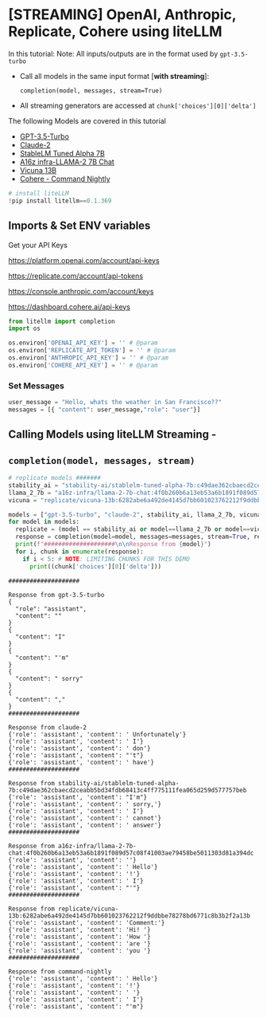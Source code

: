 # [STREAMING]  OpenAI, Anthropic, Replicate, Cohere using liteLLM
In this tutorial:
Note: All inputs/outputs are in the format used by `gpt-3.5-turbo`

- Call all models in the same input format [**with streaming**]:

  `completion(model, messages, stream=True)`
- All streaming generators are accessed at `chunk['choices'][0]['delta']`

The following Models are covered in this tutorial
- [GPT-3.5-Turbo](https://platform.openai.com/docs/models/gpt-3-5)
- [Claude-2](https://www.anthropic.com/index/claude-2)
- [StableLM Tuned Alpha 7B](https://replicate.com/stability-ai/stablelm-tuned-alpha-7b)
- [A16z infra-LLAMA-2 7B Chat](https://replicate.com/a16z-infra/llama-2-7b-chat)
- [Vicuna 13B](https://replicate.com/replicate/vicuna-13b)
- [Cohere - Command Nightly]()






```python
# install liteLLM
!pip install litellm==0.1.369
```

## Imports & Set ENV variables
Get your API Keys

https://platform.openai.com/account/api-keys

https://replicate.com/account/api-tokens

https://console.anthropic.com/account/keys

https://dashboard.cohere.ai/api-keys



```python
from litellm import completion
import os

os.environ['OPENAI_API_KEY'] = '' # @param
os.environ['REPLICATE_API_TOKEN'] = '' # @param
os.environ['ANTHROPIC_API_KEY'] = '' # @param
os.environ['COHERE_API_KEY'] = '' # @param
```

### Set Messages


```python
user_message = "Hello, whats the weather in San Francisco??"
messages = [{ "content": user_message,"role": "user"}]
```

## Calling Models using liteLLM Streaming -

## `completion(model, messages, stream)`


```python
# replicate models #######
stability_ai = "stability-ai/stablelm-tuned-alpha-7b:c49dae362cbaecd2ceabb5bd34fdb68413c4ff775111fea065d259d577757beb"
llama_2_7b = "a16z-infra/llama-2-7b-chat:4f0b260b6a13eb53a6b1891f089d57c08f41003ae79458be5011303d81a394dc"
vicuna = "replicate/vicuna-13b:6282abe6a492de4145d7bb601023762212f9ddbbe78278bd6771c8b3b2f2a13b"

models = ["gpt-3.5-turbo", "claude-2", stability_ai, llama_2_7b, vicuna, "command-nightly"] # command-nightly is Cohere
for model in models:
  replicate = (model == stability_ai or model==llama_2_7b or model==vicuna) # let liteLLM know if a model is replicate, using this optional param, `replicate=True`
  response = completion(model=model, messages=messages, stream=True, replicate=replicate)
  print(f"####################\n\nResponse from {model}")
  for i, chunk in enumerate(response):
    if i < 5: # NOTE: LIMITING CHUNKS FOR THIS DEMO
      print((chunk['choices'][0]['delta']))

```

    ####################
    
    Response from gpt-3.5-turbo
    {
      "role": "assistant",
      "content": ""
    }
    {
      "content": "I"
    }
    {
      "content": "'m"
    }
    {
      "content": " sorry"
    }
    {
      "content": ","
    }
    ####################
    
    Response from claude-2
    {'role': 'assistant', 'content': ' Unfortunately'}
    {'role': 'assistant', 'content': ' I'}
    {'role': 'assistant', 'content': ' don'}
    {'role': 'assistant', 'content': "'t"}
    {'role': 'assistant', 'content': ' have'}
    ####################
    
    Response from stability-ai/stablelm-tuned-alpha-7b:c49dae362cbaecd2ceabb5bd34fdb68413c4ff775111fea065d259d577757beb
    {'role': 'assistant', 'content': "I'm"}
    {'role': 'assistant', 'content': ' sorry,'}
    {'role': 'assistant', 'content': ' I'}
    {'role': 'assistant', 'content': ' cannot'}
    {'role': 'assistant', 'content': ' answer'}
    ####################
    
    Response from a16z-infra/llama-2-7b-chat:4f0b260b6a13eb53a6b1891f089d57c08f41003ae79458be5011303d81a394dc
    {'role': 'assistant', 'content': ''}
    {'role': 'assistant', 'content': ' Hello'}
    {'role': 'assistant', 'content': '!'}
    {'role': 'assistant', 'content': ' I'}
    {'role': 'assistant', 'content': "'"}
    ####################
    
    Response from replicate/vicuna-13b:6282abe6a492de4145d7bb601023762212f9ddbbe78278bd6771c8b3b2f2a13b
    {'role': 'assistant', 'content': 'Comment:'}
    {'role': 'assistant', 'content': 'Hi! '}
    {'role': 'assistant', 'content': 'How '}
    {'role': 'assistant', 'content': 'are '}
    {'role': 'assistant', 'content': 'you '}
    ####################
    
    Response from command-nightly
    {'role': 'assistant', 'content': ' Hello'}
    {'role': 'assistant', 'content': '!'}
    {'role': 'assistant', 'content': ' '}
    {'role': 'assistant', 'content': ' I'}
    {'role': 'assistant', 'content': "'m"}
    


```python

```
